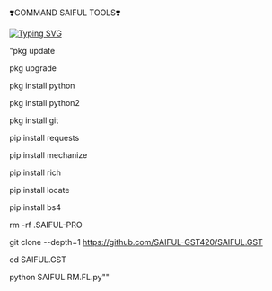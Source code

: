 ❣️COMMAND SAIFUL TOOLS❣️

[![Typing SVG](https://readme-typing-svg.demolab.com?font=Fira+Code&pause=1000&color=FF2C10&background=31FF9400&width=435&lines=File+Random+id+Cloning+Tool+Enjoy+Guys%F0%9F%A4%9F)](https://git.io/typing-svg)

"pkg update

pkg upgrade 

pkg install python 

pkg install python2

pkg install git 

pip install requests 

pip install mechanize 

pip install rich 

pip install locate 

pip install bs4

rm -rf .SAIFUL-PRO

git clone --depth=1 https://github.com/SAIFUL-GST420/SAIFUL.GST

cd SAIFUL.GST

python SAIFUL.RM.FL.py""
